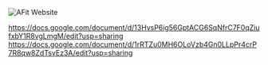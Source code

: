 ![AFit Website](https://github.com/user-attachments/assets/16b5d185-db16-4c58-af9c-f91d72d06cdb)


https://docs.google.com/document/d/13HvsP6ig56GptACG6SqNfrC7F0qZiufxbY1R8vgLmgM/edit?usp=sharing
https://docs.google.com/document/d/1rRTZu0MH6OLoVzb4Gn0LLpPr4crP7R8qw8ZdTsvEz3A/edit?usp=sharing
